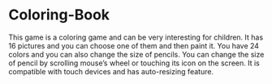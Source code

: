 # Coloring-Book
This game is a coloring game and can be very interesting for children. It has 16 pictures and you can choose one of them and then paint it. You have 24 colors and you can also change the size of pencils. You can change the size of pencil by scrolling mouse’s wheel or touching its icon on the screen. It is compatible with touch devices and has auto-resizing feature. 
